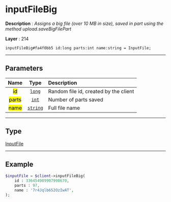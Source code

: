# inputFileBig

**Description** : *Assigns a big file \(over 10 MB in size\), saved in part using the method upload\.saveBigFilePart*

**Layer** : 214

```tl
inputFileBig#fa4f0bb5 id:long parts:int name:string = InputFile;
```

---

## Parameters

| Name | Type | Description |
| :---: | :---: | :--- |
| <mark>id</mark> | [`long`](type/long) | Random file id, created by the client |
| <mark>parts</mark> | [`int`](type/int) | Number of parts saved |
| <mark>name</mark> | [`string`](type/string) | Full file name |

---

## Type

[InputFile](type/InputFile)

---

## Example

```php
$inputFile = $client->inputFileBig(
	id : 336454989907998670,
	parts : 97,
	name : '7r4Jqlb652OzIwAT',
);
```